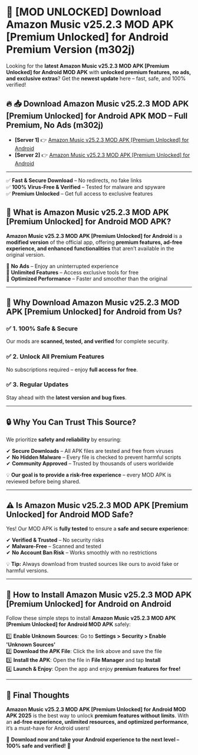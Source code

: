 # 🚀 [MOD UNLOCKED] Download Amazon Music v25.2.3 MOD APK [Premium Unlocked] for Android Premium Version (m302j)

Looking for the **latest Amazon Music v25.2.3 MOD APK [Premium Unlocked] for Android MOD APK** with **unlocked premium features, no ads, and exclusive extras**? Get the **newest update** here – fast, safe, and 100% verified!  


## 🔥 📥 Download Amazon Music v25.2.3 MOD APK [Premium Unlocked] for Android APK MOD – Full Premium, No Ads (m302j)

- **[Server 1]** 👉 [Amazon Music v25.2.3 MOD APK [Premium Unlocked] for Android](https://apkcomod.com?title=Amazon_Music_v25.2.3_MOD_APK_[Premium_Unlocked]_for_Android)  
- **[Server 2]** 👉 [Amazon Music v25.2.3 MOD APK [Premium Unlocked] for Android](https://apkcomod.com?title=Amazon_Music_v25.2.3_MOD_APK_[Premium_Unlocked]_for_Android)  

---
✅ **Fast & Secure Download** – No redirects, no fake links  
✅ **100% Virus-Free & Verified** – Tested for malware and spyware  
✅ **Premium Unlocked** – Get full access to exclusive features  


## 📌 What is Amazon Music v25.2.3 MOD APK [Premium Unlocked] for Android MOD APK?

**Amazon Music v25.2.3 MOD APK [Premium Unlocked] for Android** is a **modified version** of the official app, offering **premium features, ad-free experience, and enhanced functionalities** that aren’t available in the original version.  

🔹 **No Ads** – Enjoy an uninterrupted experience  
🔹 **Unlimited Features** – Access exclusive tools for free  
🔹 **Optimized Performance** – Faster and smoother than the original  

---

## 🌟 Why Download Amazon Music v25.2.3 MOD APK [Premium Unlocked] for Android from Us?

### ✅ 1. 100% Safe & Secure  
Our mods are **scanned, tested, and verified** for complete security.  

### ✅ 2. Unlock All Premium Features  
No subscriptions required – enjoy **full access for free**.  

### ✅ 3. Regular Updates  
Stay ahead with the **latest version and bug fixes**.  

---

## 🔒 Why You Can Trust This Source?

We prioritize **safety and reliability** by ensuring:  

✔ **Secure Downloads** – All APK files are tested and free from viruses  
✔ **No Hidden Malware** – Every file is checked to prevent harmful scripts  
✔ **Community Approved** – Trusted by thousands of users worldwide  

💡 **Our goal is to provide a risk-free experience** – every MOD APK is reviewed before being shared.  

---

## ⚠️ Is Amazon Music v25.2.3 MOD APK [Premium Unlocked] for Android MOD Safe?

Yes! Our MOD APK is **fully tested** to ensure a **safe and secure experience**:  

✔ **Verified & Trusted** – No security risks  
✔ **Malware-Free** – Scanned and tested  
✔ **No Account Ban Risk** – Works smoothly with no restrictions  

💡 **Tip:** Always download from trusted sources like ours to avoid fake or harmful versions.  

---

## 📲 How to Install Amazon Music v25.2.3 MOD APK [Premium Unlocked] for Android on Android

Follow these simple steps to install **Amazon Music v25.2.3 MOD APK [Premium Unlocked] for Android MOD APK** safely:  

1️⃣ **Enable Unknown Sources**: Go to **Settings > Security > Enable 'Unknown Sources'**  
2️⃣ **Download the APK File**: Click the link above and save the file  
3️⃣ **Install the APK**: Open the file in **File Manager** and tap **Install**  
4️⃣ **Launch & Enjoy**: Open the app and enjoy **premium features for free!**  

---

## 🚀 Final Thoughts

**Amazon Music v25.2.3 MOD APK [Premium Unlocked] for Android MOD APK 2025** is the best way to unlock **premium features without limits**. With an **ad-free experience, unlimited resources, and optimized performance**, it’s a must-have for Android users!  

🔻 **Download now and take your Android experience to the next level – 100% safe and verified!** 🔻
